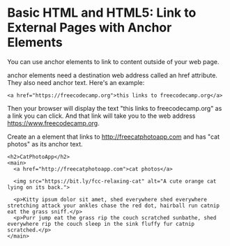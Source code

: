 # Basic HTML and HTML5: Link to External Pages with Anchor Elements
You can use anchor elements to link to content outside of your web page.

anchor elements need a destination web address called an href attribute. They also need anchor text. Here's an example:
```
<a href="https://freecodecamp.org">this links to freecodecamp.org</a>
```
Then your browser will display the text "this links to freecodecamp.org" as a link you can click. And that link will take you to the web address https://www.freecodecamp.org.


Create an a element that links to http://freecatphotoapp.com and has "cat photos" as its anchor text.

```
<h2>CatPhotoApp</h2>
<main>
  <a href="http://freecatphotoapp.com">cat photos</a>

  <img src="https://bit.ly/fcc-relaxing-cat" alt="A cute orange cat lying on its back.">
  
  <p>Kitty ipsum dolor sit amet, shed everywhere shed everywhere stretching attack your ankles chase the red dot, hairball run catnip eat the grass sniff.</p>
  <p>Purr jump eat the grass rip the couch scratched sunbathe, shed everywhere rip the couch sleep in the sink fluffy fur catnip scratched.</p>
</main>
```